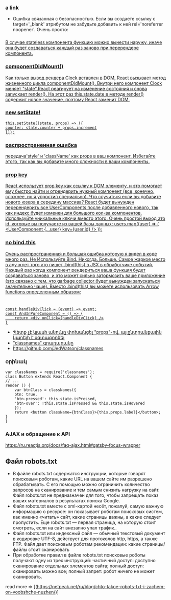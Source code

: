 ### a link
- Ошибка связанная с безопасностью.
Если вы создаете ссылку с target='_blank' атрибутом не забудьте добавить к ней rel='noreferrer noopener'. Очень просто:
<a href="https://example.com" target="_blank" rel="noreferrer noopener" />

### 

В случае stateless компонента функцию можно вынести наружу, иначе она будет создаваться каждый раз заново при перерендере компонента.


### componentDidMount()
Как только вывод рендера Clock вставлен в DOM, React вызывает метод жизненного цикла componentDidMount(). Внутри него компонент Clock меняет "state".React реагирует на изменение состояния и снова запускает render(). На этот раз this.state.date в методе render() содержит новое значение, поэтому React заменит DOM. 

### new setState! 
	this.setState((state, props) => ({
	counter: state.counter + props.increment
	}));


### распространенная ошибка 
передача'style' и 'className' как props в ваш компонент. Избегайте этого, так как вы добавите много сложности в ваши компоненты.


### prop key 
React использует prop key как ссылку к DOM элементу, и это помогает ему быстро найти и отрендерить нужный компонент (все, конечно, сложнее, но я упростил специально).
Что случиться если вы добавите нового юзера в середину массива? React будет вынужден перерендерить все UserComponents после добавленного нового, так как индекс будет изменен для большого кол-ва компонентов. Используйте уникальные ключи вместо этого. Очень простой выход это id, которые вы получаете из вашей базы данных:
	users.map((user) => (
	<UserComponent {...user} key={user.id}  />
	));


### no bind.this 
Очень распространенная и большая ошибка которую я видел в коде много раз. Не Используйте Bind. Никогда. Больше.
Самое жаркое место в аду ждет того кто пишет .bind(this) в JSX в обработчике событий.
Каждый раз когда компонент рендериться ваша функция будет создаваться заново, и это может сильно затормозить ваше приложение (это связано с тем, что garbage collector будет вынужден запускаться значительно чаще). Вместо .bind(this) вы можете использовать Arrow functions определенным образом:
#
	const handleDivClick = (event) => event;
	const AndInPureComponent = () => {
		return <div onClick={handleDivClick} />
	}
- Պետք չէ կլասի անունը փոխանցել "props"-ով, այլընտրանքային կարելի է օգտագործել 
- "classnames" գրադարանը 
-  https://github.com/JedWatson/classnames
### օրինակ
	var classNames = require('classnames');
	class Button extends React.Component {
	// ...
	render () {
		var btnClass = classNames({
		btn: true,
		'btn-pressed': this.state.isPressed,
		'btn-over': !this.state.isPressed && this.state.isHovered
		});
		return <button className={btnClass}>{this.props.label}</button>;
	}
	} 

### AJAX и обращение к API 
https://ru.reactjs.org/docs/faq-ajax.html#gatsby-focus-wrapper


## Файл robots.txt
- В файле robots.txt содержатся инструкции, которые говорят поисковым роботам, какие URL на вашем сайте им разрешено обрабатывать. С его помощью можно ограничить количество запросов на сканирование и тем самым снизить нагрузку на сайт. Файл robots.txt не предназначен для того, чтобы запрещать показ ваших материалов в результатах поиска Google.
- Файл robots.txt вместе с xml-картой несёт, пожалуй, самую важную информацию о ресурсе: он показывает роботам поисковых систем, как именно «читать» сайт, какие страницы важны, а какие следует пропустить. Еще robots.txt — первая страница, на которую стоит смотреть, если на сайт внезапно упал трафик..
- Файл robots.txt или индексный файл — обычный текстовый документ в кодировке UTF-8, действует для протоколов http, https, а также FTP. Файл дает поисковым роботам рекомендации: какие страницы/файлы стоит сканировать
- При обработке правил в файле robots.txt поисковые роботы получают одну из трех инструкций:
частичный доступ: доступно сканирование отдельных элементов сайта;
полный доступ: сканировать можно все;
полный запрет: робот ничего не может сканировать.

read more => [(https://netpeak.net/ru/blog/chto-takoe-robots-txt-i-zachem-on-voobshche-nuzhen/)]